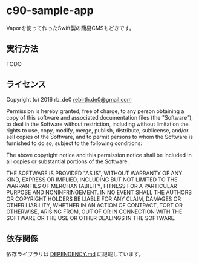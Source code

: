 # c90-sample-app

Vaporを使って作ったSwift製の簡易CMSもどきです。

## 実行方法
TODO

## ライセンス
Copyright (c) 2016 rb_de0 <rebirth.de0@gmail.com>

Permission is hereby granted, free of charge, to any person obtaining a copy
of this software and associated documentation files (the "Software"), to deal
in the Software without restriction, including without limitation the rights
to use, copy, modify, merge, publish, distribute, sublicense, and/or sell
copies of the Software, and to permit persons to whom the Software is
furnished to do so, subject to the following conditions:

The above copyright notice and this permission notice shall be included in
all copies or substantial portions of the Software.

THE SOFTWARE IS PROVIDED "AS IS", WITHOUT WARRANTY OF ANY KIND, EXPRESS OR
IMPLIED, INCLUDING BUT NOT LIMITED TO THE WARRANTIES OF MERCHANTABILITY,
FITNESS FOR A PARTICULAR PURPOSE AND NONINFRINGEMENT. IN NO EVENT SHALL THE
AUTHORS OR COPYRIGHT HOLDERS BE LIABLE FOR ANY CLAIM, DAMAGES OR OTHER
LIABILITY, WHETHER IN AN ACTION OF CONTRACT, TORT OR OTHERWISE, ARISING FROM,
OUT OF OR IN CONNECTION WITH THE SOFTWARE OR THE USE OR OTHER DEALINGS IN
THE SOFTWARE.


## 依存関係
依存ライブラリは [DEPENDENCY.md](https://github.com/rb-de0/c90-sample-app/blob/master/DEPENDENCY.md) に記載しています。
